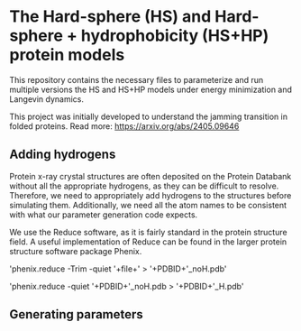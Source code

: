 # The Hard-sphere (HS) and Hard-sphere + hydrophobicity (HS+HP) protein models

This repository contains the necessary files to parameterize and run multiple versions the HS and HS+HP models under energy minimization and Langevin dynamics.

This project was initially developed to understand the jamming transition in folded proteins. Read more: https://arxiv.org/abs/2405.09646

## Adding hydrogens
Protein x-ray crystal structures are often deposited on the Protein Databank without all the appropriate hydrogens, as they can be difficult to resolve. Therefore, we need to appropriately add hydrogens to the structures before simulating them. Additionally, we need all the atom names to be consistent with what our parameter generation code expects. 

We use the Reduce software, as it is fairly standard in the protein structure field. A useful implementation of Reduce can be found in the larger protein structure software package Phenix. 

'phenix.reduce -Trim -quiet '+file+' > '+PDBID+'_noH.pdb'

'phenix.reduce -quiet '+PDBID+'_noH.pdb > '+PDBID+'_H.pdb'

## Generating parameters

